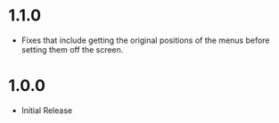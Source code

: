 # 1.1.0
- Fixes that include getting the original positions of the menus before setting them off the screen.
# 1.0.0
- Initial Release
